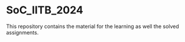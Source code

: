 # SoC_IITB_2024
This repository contains the material for the learning as well the solved assignments.
